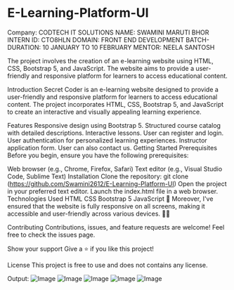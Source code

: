 # E-Learning-Platform-UI

Company: CODTECH IT SOLUTIONS
NAME: SWAMINI MARUTI BHOR 
INTERN ID: CTO8HLN 
DOMAIN: FRONT END DEVELOPMENT 
BATCH-DURATION: 10 JANUARY TO 10 FEBRUARY
MENTOR: NEELA SANTOSH


The project involves the creation of an e-learning website using HTML, CSS, Bootstrap 5, and JavaScript. The website aims to provide a user-friendly and responsive platform for learners to access educational content.

Introduction
Secret Coder is an e-learning website designed to provide a user-friendly and responsive platform for learners to access educational content. The project incorporates HTML, CSS, Bootstrap 5, and JavaScript to create an interactive and visually appealing learning experience.

Features
Responsive design using Bootstrap 5.
Structured course catalog with detailed descriptions.
Interactive lessons.
User can register and login.
User authentication for personalized learning experiences.
Instructor application form.
User can also contact us.
Getting Started
Prerequisites
Before you begin, ensure you have the following prerequisites:

Web browser (e.g., Chrome, Firefox, Safari)
Text editor (e.g., Visual Studio Code, Sublime Text)
Installation
Clone the repository:
git clone (https://github.com/Swamini2612/E-Learning-Platform-UI)
Open the project in your preferred text editor.
Launch the index.html file in a web browser.
Technologies Used
HTML
CSS
Bootstrap 5
JavaScript
📱 Moreover, I've ensured that the website is fully responsive on all screens, making it accessible and user-friendly across various devices. 📱💡

Contributing
Contributions, issues, and feature requests are welcome! Feel free to check the issues page.

Show your support
Give a ⭐️ if you like this project!

License
This project is free to use and does not contains any license.

Output:
![Image](https://github.com/user-attachments/assets/d5bd2d74-9c20-4f3a-beaf-e87236cdc7c9)
![Image](https://github.com/user-attachments/assets/817da426-fc61-460c-aef5-292188b1d462)
![Image](https://github.com/user-attachments/assets/fae45771-f53d-41e9-b2fc-b5672627d382)
![Image](https://github.com/user-attachments/assets/2d818730-21c9-4cb8-a79e-40a3f242a6d5)
![Image](https://github.com/user-attachments/assets/489d24ec-5299-416c-9d5d-cd02a78363ff)
